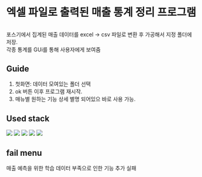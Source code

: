 # 엑셀 파일로 출력된 매출 통계 정리 프로그램   

##
포스기에서 집계된 매출 데이터를 excel -> csv 파일로 변환 후 가공해서 지정 폴더에 저장.   
각종 통계를 GUi를 통해 사용자에게 보여줌


## Guide
1. 첫화면: 데이터 모여있는 폴더 선택
2. ok 버튼 이후 프로그램 재시작.
3. 매뉴별 원하는 기능 상세 별명 되어있으 바로 사용 가능.

## Used stack
<p align="left">
  <img src="https://img.shields.io/badge/Python-3776AB?style=for-the-badge&logo=python&logoColor=white" />
  <img src="https://img.shields.io/badge/PYQt-%23217346.svg?style=for-the-badge&logo=Qt&logoColor=white">
  <img src="https://img.shields.io/badge/Numpy-013243?style=for-the-badge&logo=numpy&logoColor=white" />
  <img src="https://img.shields.io/badge/Pandas-150458?style=for-the-badge&logo=pandas&logoColor=white" />
  <img src="https://img.shields.io/badge/Matplotlib-11557C?style=for-the-badge&logo=python&logoColor=white" />
</p>

## fail menu
매출 예측을 위한 학습 데이터 부족으로 인한 기능 추가 실패
